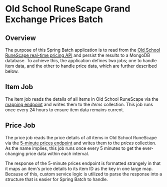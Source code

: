 # Old School RuneScape Grand Exchange Prices Batch

## Overview
The purpose of this Spring Batch application is to read from the [Old School RuneScape real-time pricing API](https://oldschool.runescape.wiki/w/RuneScape:Real-time_Prices)
and persist the results to a MongoDB database. To achieve this, the application defines two jobs; one to handle item
data, and the other to handle price data, which are further described below.

## Item Job
The item job reads the details of all items in Old School RuneScape via the [mapping endpoint](https://oldschool.runescape.wiki/w/RuneScape:Real-time_Prices#Mapping)
and writes them to the *items* collection. This job runs once every 24 hours to ensure item data remains current.

## Price Job
The price job reads the price details of all items in Old School RuneScape via the [5-minute prices endpoint](https://oldschool.runescape.wiki/w/RuneScape:Real-time_Prices#5-minute_prices)
and writes them to the *prices* collection. As the name implies, this job runs once every 5 minutes to get the
ever-changing price data within each interval.

The response of the 5-minute prices endpoint is formatted strangely in that it maps an item's price details to its item
ID as the key in one large map. Because of this, custom service logic is utilized to parse the response into a
structure that is easier for Spring Batch to handle.
